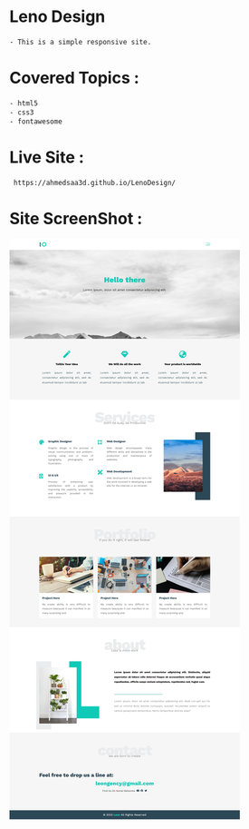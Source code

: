 # Leno Design
    - This is a simple responsive site.

# Covered Topics :
    - html5
    - css3
    - fontawesome

# Live Site :
     https://ahmedsaa3d.github.io/LenoDesign/

# Site ScreenShot :
![](Leno-ScreenShot.png)
